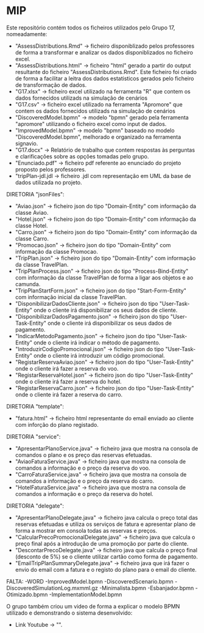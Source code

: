 # MIP
Este repositório contém todos os ficheiros utilizados pelo Grupo 17, nomeadamente:

- "AssessDistributions.Rmd" -> ficheiro disponiblizado pelos professores de forma a transformar e analizar os dados disponiblizados no ficheiro excel.
- "AssessDistributions.html" -> ficheiro "html" gerado a partir do output resultante do ficheiro "AssessDistributions.Rmd". Este ficheiro foi criado de forma a facilitar a leitra dos dados estatisticos gerados pelo ficheiro de transformação de dados.
- "G17.xlsx" -> ficheiro excel utilizado na ferramenta "R" que contem os dados fornecidos utilizads na simulação de cenários
- "G17.csv" -> ficheiro excel utilizado na ferramenta "Apromore" que contem os dados fornecidos utilizads na simulação de cenários
- "DiscoveredModel.bpmn" -> modelo "bpmn" gerado pela ferramenta "apromore" utilizando o ficheiro excel como input de dados.
- "ImprovedModel.bpmn" -> modelo "bpmn" baseado no modelo "DiscoveredModel.bpmn", melhorado e organizado na ferramenta signavio.
- "G17.docx" -> Relatório de trabalho que contem respostas às perguntas e clarificações sobre as opções tomadas pelo grupo.
- "Enunciado.pdf" -> ficheiro pdf referente ao enunciado do projeto proposto pelos professores.
- "tripPlan-jdl.jdl -> ficheiro .jdl com representação em UML da base de dados utilizada no projeto.

DIRETORIA "jsonFiles":
- "Aviao.json" -> ficheiro json do tipo "Domain-Entity" com informação da classe Aviao.
- "Hotel.json" -> ficheiro json do tipo "Domain-Entity" com informação da classe Hotel.
- "Carro.json" -> ficheiro json do tipo "Domain-Entity" com informação da classe Carro.
- "Promocao.json" -> ficheiro json do tipo "Domain-Entity" com informação da classe Promocao.
- "TripPlan.json" -> ficheiro json do tipo "Domain-Entity" com informação da classe TravelPlan.
- "TripPlanProcess.json" -> ficheiro json do tipo "Process-Bind-Entity" com informação da classe TravelPlan de forma a ligar aos objetos e ao camunda.
- "TripPlanStartForm.json" -> ficheiro json do tipo "Start-Form-Entity" com informação inicial da classe TravelPlan.
- "DisponibilizarDadosCliente.json" -> ficheiro json do tipo "User-Task-Entity" onde o cliente irá disponibilizar os seus dados de cliente.
- "DisponibilizarDadosPagamento.json" -> ficheiro json do tipo "User-Task-Entity" onde o cliente irá disponibilizar os seus dados de pagamento.
- "IndicarMetodoPagamento.json" -> ficheiro json do tipo "User-Task-Entity" onde o cliente irá indicar o método de pagamento.
- "IntroduzirCodigoPromocional.json" -> ficheiro json do tipo "User-Task-Entity" onde o cliente irá introduzir um código promocional.
- "RegistarReservaAviao.json" -> ficheiro json do tipo "User-Task-Entity" onde o cliente irá fazer a reserva do voo.
- "RegistarReservaHotel.json" -> ficheiro json do tipo "User-Task-Entity" onde o cliente irá fazer a reserva do hotel.
- "RegistarReservaCarro.json" -> ficheiro json do tipo "User-Task-Entity" onde o cliente irá fazer a reserva do carro.

DIRETORIA "template":
- "fatura.html" -> ficheiro html representante do email enviado ao cliente com inforção do plano registado.

DIRETORIA "service":
- "ApresentarPlanoService.java" -> ficheiro java que mostra na consola de comandos o plano e os preço das reservas efetuadas.
- "AviaoFaturaService.java" -> ficheiro java que mostra na consola de comandos a informação e o preço da reserva do voo.
- "CarroFaturaService.java" -> ficheiro java que mostra na consola de comandos a informação e o preço da reserva do carro.
- "HotelFaturaService.java" -> ficheiro java que mostra na consola de comandos a informação e o preço da reserva do hotel.

DIRETORIA "delegate":
- "ApresentarPlanoDelegate.java" -> ficheiro java calcula o preço total das reservas efetuadas e utiliza os serviços de fatura e apresentar plano de forma a mostrar em consola todas as reservas e preços.
- "CalcularPrecoPromocionalDelegate.java" -> ficheiro java que calcula o preço final após a introdução de uma promoção por parte do cliente.
- "DescontarPrecoDelegate.java" -> ficheiro java que calcula o preço final (desconto de 5%) se o cliente utilizar cartão como forma de pagamento.
- "EmailTripPlanSummaryDelegate.java" -> ficheiro java que irá fazer o envio do email com a fatura e o registo do plano para o email do cliente.

FALTA:
-WORD
-ImprovedModel.bpmn
-DiscoveredScenario.bpmn
-DiscoveredSimulationLog.mxmml.gz
-Minimalista.bpmn
-Esbanjador.bpmn
-Otimizado.bpmn
-ImplementationModel.bpmn

O grupo também criou um video de forma a explicar o modelo BPMN utilizado e demonstrando o sistema desenvolvido:
- Link Youtube -> "".
